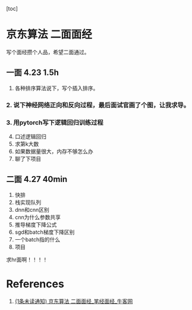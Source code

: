 
[toc]

# 京东算法 二面面经

写个面经攒个人品，希望二面通过。

## 一面 4.23  1.5h

1. 各种排序算法说下，写个插入排序。

### 2. 说下神经网络正向和反向过程，最后面试官画了个图，让我求导。

### 3. 用pytorch写下逻辑回归训练过程

4. 口述逻辑回归
5. 求第k大数
6. 如果数据量很大，内存不够怎么办
7. 聊了下项目


## 二面 4.27 40min

1. 快排
2. 栈实现队列
3. dnn和cnn区别
4. cnn为什么参数共享
5. 推导梯度下降公式
6. sgd和batch梯度下降区别
7. 一个batch指的什么
8. 项目

求hr面啊！！！！

# References
1. [(1条未读通知) 京东算法 二面面经_笔经面经_牛客网](https://www.nowcoder.com/discuss/419225)
